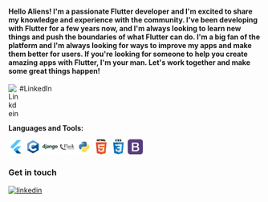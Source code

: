 #### Hello Aliens! I'm a passionate Flutter developer and I'm excited to share my knowledge and experience with the community. I've been developing with Flutter for a few years now, and I'm always looking to learn new things and push the boundaries of what Flutter can do. I'm a big fan of the platform and I'm always looking for ways to improve my apps and make them better for users. If you're looking for someone to help you create amazing apps with Flutter, I'm your man. Let's work together and make some great things happen!



#LinkedIn
<a href="https://www.linkedin.com/in/lawrence-bii-126a3a213/" target="_blank">
  <img align="left" alt="Linkdein" width="22px" src="https://img.icons8.com/color/50/111111/linkedin.png" />
</a>


<br/>
<br/>

**Languages and Tools:**  


<code><img height="30" src="https://raw.githubusercontent.com/github/explore/80688e429a7d4ef2fca1e82350fe8e3517d3494d/topics/flutter/flutter.png"></code>
<code><img height="30" src="https://raw.githubusercontent.com/github/explore/80688e429a7d4ef2fca1e82350fe8e3517d3494d/topics/c/c.png"></code>
<code><img height="30" src="https://raw.githubusercontent.com/github/explore/80688e429a7d4ef2fca1e82350fe8e3517d3494d/topics/django/django.png"></code>
<code><img height="30" src="https://raw.githubusercontent.com/github/explore/80688e429a7d4ef2fca1e82350fe8e3517d3494d/topics/flask/flask.png"></code>
<code><img height="30" src="https://raw.githubusercontent.com/github/explore/80688e429a7d4ef2fca1e82350fe8e3517d3494d/topics/python/python.png"></code>
<code><img height="30" src="https://raw.githubusercontent.com/github/explore/80688e429a7d4ef2fca1e82350fe8e3517d3494d/topics/html/html.png"></code>
<code><img height="30" src="https://raw.githubusercontent.com/github/explore/80688e429a7d4ef2fca1e82350fe8e3517d3494d/topics/css/css.png"></code>
<code><img height="30" src="https://raw.githubusercontent.com/github/explore/80688e429a7d4ef2fca1e82350fe8e3517d3494d/topics/bootstrap/bootstrap.png"></code>



### Get in touch
<p>
  <!-- <a href="https://twitter.com/Manuelkl_" target="_blank"><img src="https://img.icons8.com/color/50/111111/twitter-squared.png" alt="twitter"/></a> -->
  <a href="https://www.linkedin.com/in/elangat" target="_blank"><img src="https://img.icons8.com/color/50/111111/linkedin.png" alt="linkedin"/></a>
  <!-- <a href="https://github.com/Manuel-kl" target="_blank"><img src="https://img.icons8.com/color/50/111111/github.png" alt="github"/></a> -->

</p>
